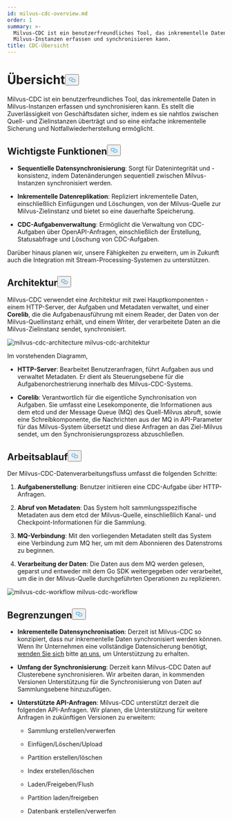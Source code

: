 ```yaml
---
id: milvus-cdc-overview.md
order: 1
summary: >-
  Milvus-CDC ist ein benutzerfreundliches Tool, das inkrementelle Daten in
  Milvus-Instanzen erfassen und synchronisieren kann.
title: CDC-Übersicht
---
```

<h1 id="Overview" class="common-anchor-header">Übersicht<button data-href="#Overview" class="anchor-icon" translate="no">
      <svg translate="no"
        aria-hidden="true"
        focusable="false"
        height="20"
        version="1.1"
        viewBox="0 0 16 16"
        width="16"
      >
        <path
          fill="#0092E4"
          fill-rule="evenodd"
          d="M4 9h1v1H4c-1.5 0-3-1.69-3-3.5S2.55 3 4 3h4c1.45 0 3 1.69 3 3.5 0 1.41-.91 2.72-2 3.25V8.59c.58-.45 1-1.27 1-2.09C10 5.22 8.98 4 8 4H4c-.98 0-2 1.22-2 2.5S3 9 4 9zm9-3h-1v1h1c1 0 2 1.22 2 2.5S13.98 12 13 12H9c-.98 0-2-1.22-2-2.5 0-.83.42-1.64 1-2.09V6.25c-1.09.53-2 1.84-2 3.25C6 11.31 7.55 13 9 13h4c1.45 0 3-1.69 3-3.5S14.5 6 13 6z"
        ></path>
      </svg>
    </button></h1><p>Milvus-CDC ist ein benutzerfreundliches Tool, das inkrementelle Daten in Milvus-Instanzen erfassen und synchronisieren kann. Es stellt die Zuverlässigkeit von Geschäftsdaten sicher, indem es sie nahtlos zwischen Quell- und Zielinstanzen überträgt und so eine einfache inkrementelle Sicherung und Notfallwiederherstellung ermöglicht.</p>
<h2 id="Key-capabilities" class="common-anchor-header">Wichtigste Funktionen<button data-href="#Key-capabilities" class="anchor-icon" translate="no">
      <svg translate="no"
        aria-hidden="true"
        focusable="false"
        height="20"
        version="1.1"
        viewBox="0 0 16 16"
        width="16"
      >
        <path
          fill="#0092E4"
          fill-rule="evenodd"
          d="M4 9h1v1H4c-1.5 0-3-1.69-3-3.5S2.55 3 4 3h4c1.45 0 3 1.69 3 3.5 0 1.41-.91 2.72-2 3.25V8.59c.58-.45 1-1.27 1-2.09C10 5.22 8.98 4 8 4H4c-.98 0-2 1.22-2 2.5S3 9 4 9zm9-3h-1v1h1c1 0 2 1.22 2 2.5S13.98 12 13 12H9c-.98 0-2-1.22-2-2.5 0-.83.42-1.64 1-2.09V6.25c-1.09.53-2 1.84-2 3.25C6 11.31 7.55 13 9 13h4c1.45 0 3-1.69 3-3.5S14.5 6 13 6z"
        ></path>
      </svg>
    </button></h2><ul>
<li><p><strong>Sequentielle Datensynchronisierung</strong>: Sorgt für Datenintegrität und -konsistenz, indem Datenänderungen sequentiell zwischen Milvus-Instanzen synchronisiert werden.</p></li>
<li><p><strong>Inkrementelle Datenreplikation</strong>: Repliziert inkrementelle Daten, einschließlich Einfügungen und Löschungen, von der Milvus-Quelle zur Milvus-Zielinstanz und bietet so eine dauerhafte Speicherung.</p></li>
<li><p><strong>CDC-Aufgabenverwaltung</strong>: Ermöglicht die Verwaltung von CDC-Aufgaben über OpenAPI-Anfragen, einschließlich der Erstellung, Statusabfrage und Löschung von CDC-Aufgaben.</p></li>
</ul>
<p>Darüber hinaus planen wir, unsere Fähigkeiten zu erweitern, um in Zukunft auch die Integration mit Stream-Processing-Systemen zu unterstützen.</p>
<h2 id="Architecture" class="common-anchor-header">Architektur<button data-href="#Architecture" class="anchor-icon" translate="no">
      <svg translate="no"
        aria-hidden="true"
        focusable="false"
        height="20"
        version="1.1"
        viewBox="0 0 16 16"
        width="16"
      >
        <path
          fill="#0092E4"
          fill-rule="evenodd"
          d="M4 9h1v1H4c-1.5 0-3-1.69-3-3.5S2.55 3 4 3h4c1.45 0 3 1.69 3 3.5 0 1.41-.91 2.72-2 3.25V8.59c.58-.45 1-1.27 1-2.09C10 5.22 8.98 4 8 4H4c-.98 0-2 1.22-2 2.5S3 9 4 9zm9-3h-1v1h1c1 0 2 1.22 2 2.5S13.98 12 13 12H9c-.98 0-2-1.22-2-2.5 0-.83.42-1.64 1-2.09V6.25c-1.09.53-2 1.84-2 3.25C6 11.31 7.55 13 9 13h4c1.45 0 3-1.69 3-3.5S14.5 6 13 6z"
        ></path>
      </svg>
    </button></h2><p>Milvus-CDC verwendet eine Architektur mit zwei Hauptkomponenten - einem HTTP-Server, der Aufgaben und Metadaten verwaltet, und einer <strong>Corelib</strong>, die die Aufgabenausführung mit einem Reader, der Daten von der Milvus-Quellinstanz erhält, und einem Writer, der verarbeitete Daten an die Milvus-Zielinstanz sendet, synchronisiert.</p>
<p>
  
   <span class="img-wrapper"> <img translate="no" src="/docs/v2.4.x/assets/milvus-cdc-architecture.png" alt="milvus-cdc-architecture" class="doc-image" id="milvus-cdc-architecture" />
   </span> <span class="img-wrapper"> <span>milvus-cdc-architektur</span> </span></p>
<p>Im vorstehenden Diagramm,</p>
<ul>
<li><p><strong>HTTP-Server</strong>: Bearbeitet Benutzeranfragen, führt Aufgaben aus und verwaltet Metadaten. Er dient als Steuerungsebene für die Aufgabenorchestrierung innerhalb des Milvus-CDC-Systems.</p></li>
<li><p><strong>Corelib</strong>: Verantwortlich für die eigentliche Synchronisation von Aufgaben. Sie umfasst eine Lesekomponente, die Informationen aus dem etcd und der Message Queue (MQ) des Quell-Milvus abruft, sowie eine Schreibkomponente, die Nachrichten aus der MQ in API-Parameter für das Milvus-System übersetzt und diese Anfragen an das Ziel-Milvus sendet, um den Synchronisierungsprozess abzuschließen.</p></li>
</ul>
<h2 id="Workflow" class="common-anchor-header">Arbeitsablauf<button data-href="#Workflow" class="anchor-icon" translate="no">
      <svg translate="no"
        aria-hidden="true"
        focusable="false"
        height="20"
        version="1.1"
        viewBox="0 0 16 16"
        width="16"
      >
        <path
          fill="#0092E4"
          fill-rule="evenodd"
          d="M4 9h1v1H4c-1.5 0-3-1.69-3-3.5S2.55 3 4 3h4c1.45 0 3 1.69 3 3.5 0 1.41-.91 2.72-2 3.25V8.59c.58-.45 1-1.27 1-2.09C10 5.22 8.98 4 8 4H4c-.98 0-2 1.22-2 2.5S3 9 4 9zm9-3h-1v1h1c1 0 2 1.22 2 2.5S13.98 12 13 12H9c-.98 0-2-1.22-2-2.5 0-.83.42-1.64 1-2.09V6.25c-1.09.53-2 1.84-2 3.25C6 11.31 7.55 13 9 13h4c1.45 0 3-1.69 3-3.5S14.5 6 13 6z"
        ></path>
      </svg>
    </button></h2><p>Der Milvus-CDC-Datenverarbeitungsfluss umfasst die folgenden Schritte:</p>
<ol>
<li><p><strong>Aufgabenerstellung</strong>: Benutzer initiieren eine CDC-Aufgabe über HTTP-Anfragen.</p></li>
<li><p><strong>Abruf von Metadaten</strong>: Das System holt sammlungsspezifische Metadaten aus dem etcd der Milvus-Quelle, einschließlich Kanal- und Checkpoint-Informationen für die Sammlung.</p></li>
<li><p><strong>MQ-Verbindung</strong>: Mit den vorliegenden Metadaten stellt das System eine Verbindung zum MQ her, um mit dem Abonnieren des Datenstroms zu beginnen.</p></li>
<li><p><strong>Verarbeitung der Daten</strong>: Die Daten aus dem MQ werden gelesen, geparst und entweder mit dem Go SDK weitergegeben oder verarbeitet, um die in der Milvus-Quelle durchgeführten Operationen zu replizieren.</p></li>
</ol>
<p>
  
   <span class="img-wrapper"> <img translate="no" src="/docs/v2.4.x/assets/milvus-cdc-workflow.png" alt="milvus-cdc-workflow" class="doc-image" id="milvus-cdc-workflow" />
   </span> <span class="img-wrapper"> <span>milvus-cdc-workflow</span> </span></p>
<h2 id="Limits" class="common-anchor-header">Begrenzungen<button data-href="#Limits" class="anchor-icon" translate="no">
      <svg translate="no"
        aria-hidden="true"
        focusable="false"
        height="20"
        version="1.1"
        viewBox="0 0 16 16"
        width="16"
      >
        <path
          fill="#0092E4"
          fill-rule="evenodd"
          d="M4 9h1v1H4c-1.5 0-3-1.69-3-3.5S2.55 3 4 3h4c1.45 0 3 1.69 3 3.5 0 1.41-.91 2.72-2 3.25V8.59c.58-.45 1-1.27 1-2.09C10 5.22 8.98 4 8 4H4c-.98 0-2 1.22-2 2.5S3 9 4 9zm9-3h-1v1h1c1 0 2 1.22 2 2.5S13.98 12 13 12H9c-.98 0-2-1.22-2-2.5 0-.83.42-1.64 1-2.09V6.25c-1.09.53-2 1.84-2 3.25C6 11.31 7.55 13 9 13h4c1.45 0 3-1.69 3-3.5S14.5 6 13 6z"
        ></path>
      </svg>
    </button></h2><ul>
<li><p><strong>Inkrementelle Datensynchronisation</strong>: Derzeit ist Milvus-CDC so konzipiert, dass nur inkrementelle Daten synchronisiert werden können. Wenn Ihr Unternehmen eine vollständige Datensicherung benötigt, <a href="https://milvus.io/community">wenden Sie sich</a> bitte <a href="https://milvus.io/community">an uns</a>, um Unterstützung zu erhalten.</p></li>
<li><p><strong>Umfang der Synchronisierung</strong>: Derzeit kann Milvus-CDC Daten auf Clusterebene synchronisieren. Wir arbeiten daran, in kommenden Versionen Unterstützung für die Synchronisierung von Daten auf Sammlungsebene hinzuzufügen.</p></li>
<li><p><strong>Unterstützte API-Anfragen</strong>: Milvus-CDC unterstützt derzeit die folgenden API-Anfragen. Wir planen, die Unterstützung für weitere Anfragen in zukünftigen Versionen zu erweitern:</p>
<ul>
<li><p>Sammlung erstellen/verwerfen</p></li>
<li><p>Einfügen/Löschen/Upload</p></li>
<li><p>Partition erstellen/löschen</p></li>
<li><p>Index erstellen/löschen</p></li>
<li><p>Laden/Freigeben/Flush</p></li>
<li><p>Partition laden/freigeben</p></li>
<li><p>Datenbank erstellen/verwerfen</p></li>
</ul></li>
</ul>

